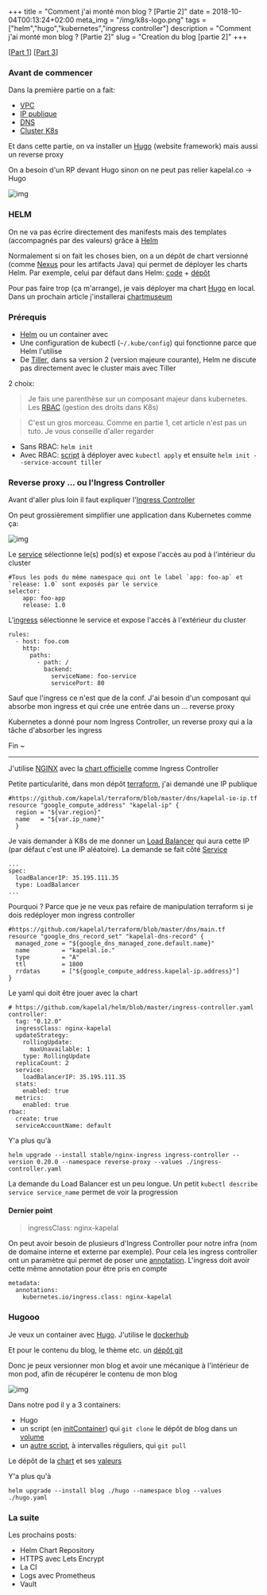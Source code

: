 +++
title = "Comment j'ai monté mon blog ? [Partie 2]"
date = 2018-10-04T00:13:24+02:00
meta_img = "/img/k8s-logo.png"
tags = ["helm","hugo","kubernetes","ingress controller"]
description = "Comment j'ai monté mon blog ? [Partie 2]"
slug = "Creation du blog [partie 2]"
+++

[[Part 1](https://kapelal.co/blog/comment-jai-monté-mon-blog--partie-1/)]
[[Part 3](https://kapelal.co/blog/creation-du-blog-partie-3)]

### Avant de commencer

Dans la première partie on a fait:

+ [VPC](https://github.com/kapelal/terraform/blob/master/vpc/main.tf)
+ [IP publique](https://github.com/kapelal/terraform/blob/master/dns/kapelal-io-ip.tf)
+ [DNS](https://github.com/kapelal/terraform/blob/master/dns/main.tf)
+ [Cluster K8s](https://github.com/kapelal/terraform/blob/master/k8s/main.tf)

Et dans cette partie, on va installer un [Hugo](https://gohugo.io/) (website framework) mais aussi un reverse proxy

On a besoin d'un RP devant Hugo sinon on ne peut pas relier kapelal.co -> Hugo

![img](/img/2-blog-creation/nginx.png)

### HELM

On ne va pas écrire directement des manifests mais des templates (accompagnés par des valeurs) grâce à [Helm](https://github.com/helm/helm/releases)

Normalement si on fait les choses bien, on a un dépôt de chart versionné (comme [Nexus](https://fr.sonatype.com/nexus-repository-sonatype) pour les artifacts Java) qui permet de déployer les charts Helm.
Par exemple, celui par défaut dans Helm: [code](https://github.com/helm/charts) + [dépôt](https://kubernetes-charts.storage.googleapis.com/)

Pour pas faire trop (ça m'arrange), je vais déployer ma chart [Hugo](https://github.com/kapelal/helm/tree/master/hugo) en local. Dans un prochain article j'installerai [chartmuseum](https://github.com/helm/chartmuseum)
### Prérequis

+ [Helm](https://github.com/helm/helm/releases) ou un container avec
+ Une configuration de kubectl (`~/.kube/config`) qui fonctionne parce que Helm l'utilise
+ De [Tiller](https://docs.helm.sh/install/#installing-tiller), dans sa version 2 (version majeure courante), Helm ne discute pas directement avec le cluster mais avec Tiller

2 choix:

> Je fais une parenthèse sur un composant majeur dans kubernetes. Les [RBAC](https://kubernetes.io/docs/reference/access-authn-authz/rbac/) (gestion des droits dans K8s)

> C'est un gros morceau. Comme en partie 1, cet article n'est pas un tuto. Je vous conseille d'aller regarder

+ Sans RBAC: `helm init`
+ Avec RBAC: [script](https://github.com/kapelal/terraform/blob/master/init/helm-rbac.yml) à déployer avec `kubectl apply` et ensuite `helm init --service-account tiller`

### Reverse proxy ... ou l'Ingress Controller

Avant d'aller plus loin il faut expliquer l'[Ingress Controller](https://kubernetes.io/docs/concepts/services-networking/ingress/#ingress-controllers)

On peut grossièrement simplifier une application dans Kubernetes comme ça:

![img](/img/2-blog-creation/ingress.png)

Le [service](https://kubernetes.io/docs/concepts/services-networking/service/) sélectionne le(s) pod(s) et expose l'accès au pod à l'intérieur du cluster

```
#Tous les pods du même namespace qui ont le label `app: foo-ap` et `release: 1.0` sont exposés par le service
selector:
    app: foo-app
    release: 1.0
```

L'[ingress](https://kubernetes.io/docs/concepts/services-networking/ingress/) sélectionne le service et expose l'accès à l'extérieur du cluster
```
rules:
  - host: foo.com
    http:
      paths:
        - path: /
          backend:
            serviceName: foo-service
            servicePort: 80
```

Sauf que l'ingress ce n'est que de la conf. J'ai besoin d'un composant qui absorbe mon ingress et qui crée une entrée dans un ... reverse proxy

Kubernetes a donné pour nom Ingress Controller, un reverse proxy qui a la tâche d'absorber les ingress

Fin ~

---

J'utilise [NGINX](http://nginx.org/) avec la [chart officielle](https://github.com/helm/charts/tree/master/stable/nginx-ingress) comme Ingress Controller

Petite particularité, dans mon dépôt [terraform](https://github.com/kapelal/terraform), j'ai demandé une IP publique

```
#https://github.com/kapelal/terraform/blob/master/dns/kapelal-io-ip.tf
resource "google_compute_address" "kapelal-ip" {
  region = "${var.region}"
  name   = "${var.ip_name}"
  }
```

Je vais demander à K8s de me donner un [Load Balancer](https://cloud.google.com/load-balancing/docs/https/) qui aura cette IP (par défaut c'est une IP aléatoire). La demande se fait côté [Service](https://kubernetes.io/docs/concepts/services-networking/service/#loadbalancer)

```
...
spec:
  loadBalancerIP: 35.195.111.35
  type: LoadBalancer
...
```

Pourquoi ? Parce que je ne veux pas refaire de manipulation terraform si je dois redéployer mon ingress controller

```
#https://github.com/kapelal/terraform/blob/master/dns/main.tf
resource "google_dns_record_set" "kapelal-dns-record" {
  managed_zone = "${google_dns_managed_zone.default.name}"
  name         = "kapelal.io."
  type         = "A"
  ttl          = 1800
  rrdatas      = ["${google_compute_address.kapelal-ip.address}"]
}
```

Le yaml qui doit être jouer avec la chart

```
# https://github.com/kapelal/helm/blob/master/ingress-controller.yaml
controller:
  tag: "0.12.0"
  ingressClass: nginx-kapelal
  updateStrategy:
    rollingUpdate:
      maxUnavailable: 1
    type: RollingUpdate
  replicaCount: 2
  service:
    loadBalancerIP: 35.195.111.35
  stats:
    enabled: true
  metrics:
    enabled: true
rbac:
  create: true
  serviceAccountName: default
```

Y'a plus qu'à

```
helm upgrade --install stable/nginx-ingress ingress-controller --version 0.20.0 --namespace reverse-proxy --values ./ingress-controller.yaml
```

La demande du Load Balancer est un peu longue. Un petit `kubectl describe service service_name` permet de voir la progression

#### Dernier point

> ingressClass: nginx-kapelal

On peut avoir besoin de plusieurs d'Ingress Controller pour notre infra (nom de domaine interne et externe par exemple). Pour cela les ingress controller ont un paramètre qui permet de poser une [annotation](https://kubernetes.io/docs/concepts/overview/working-with-objects/annotations/). L'ingress doit avoir cette même annotation pour être pris en compte

```
metadata:
  annotations:
    kubernetes.io/ingress.class: nginx-kapelal
```

### Hugooo

Je veux un container avec [Hugo](https://github.com/kapelal/gohugo-docker). J'utilise le [dockerhub](https://hub.docker.com/r/kapelal/gohugo-docker/)

Et pour le contenu du blog, le thème etc. un [dépôt git](https://github.com/kapelal/blog)

Donc je peux versionner mon blog et avoir une mécanique à l'intérieur de mon pod, afin de récupérer le contenu de mon blog

![img](/img/2-blog-creation/hugo.png)

Dans notre pod il y a 3 containers:

+ Hugo
+ un script (en [initContainer](https://github.com/kapelal/helm/blob/master/hugo/templates/deployment.yaml)) qui `git clone` le dépôt de blog dans un [volume](https://kubernetes.io/docs/concepts/storage/volumes/)
+ un [autre script](https://github.com/kapelal/git-sync), à intervalles réguliers, qui `git pull`

Le dépôt de la [chart](https://github.com/kapelal/helm/tree/master/hugo) et ses [valeurs](https://github.com/kapelal/helm/blob/master/hugo.yaml)

Y'a plus qu'à

```shell
helm upgrade --install blog ./hugo --namespace blog --values ./hugo.yaml
```

### La suite

Les prochains posts:

+ Helm Chart Repository
+ HTTPS avec Lets Encrypt
+ La CI
+ Logs avec Prometheus
+ Vault
